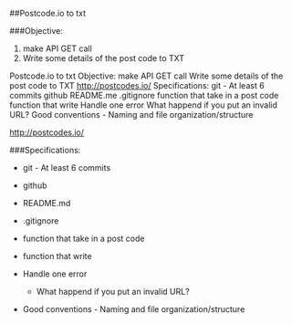 
##Postcode.io to txt

###Objective:

1. make API GET call
2. Write some details of the post code to TXT

Postcode.io to txt
Objective:
make API GET call
Write some details of the post code to TXT
http://postcodes.io/
Specifications:
git - At least 6 commits
github
README.me
.gitignore
function that take in a post code
function that write
Handle one error 
What happend if you put an invalid URL?
Good conventions - Naming and file organization/structure

http://postcodes.io/


###Specifications:
- git - At least 6 commits
- github
- README.md
- .gitignore
- function that take in a post code
- function that write
- Handle one error 
    - What happend if you put an invalid URL?

- Good conventions - Naming and file organization/structure